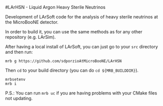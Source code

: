 #LArHSN - Liquid Argon Heavy Sterile Neutrinos

Development of LArSoft code for the analysis of heavy sterile neutrinos at the MicroBooNE detector.

In order to build it, you can use the same methods as for any other repository (e.g. LArSim).


After having a local install of LArSoft, you can just go to your `src` directory and then run:

```
mrb g https://github.com/sdporzioAtMicroBooNE/LArHSN
```

Then `cd` to your build directory (you can do `cd ${MRB_BUILDDIR}`).

```
mrbsetenv
mrb i
```

P.S.:
You can run `mrb uc` if you are having problems with your CMake files not updating.
